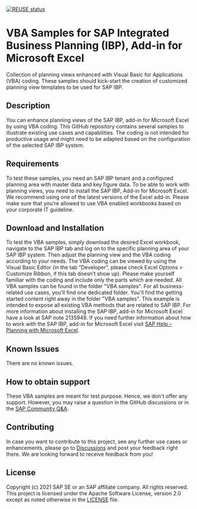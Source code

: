 [![REUSE status](https://api.reuse.software/badge/github.com/SAP-samples/integrated-business-planning-excel-addin-vba-samples)](https://api.reuse.software/info/github.com/SAP-samples/integrated-business-planning-excel-addin-vba-samples)

# VBA Samples for SAP Integrated Business Planning (IBP), Add-in for Microsoft Excel

Collection of planning views enhanced with Visual Basic for Applications (VBA) coding. These samples should kick-start the creation of customized planning view templates to be used for SAP IBP.

## Description

You can enhance planning views of the SAP IBP, add-in for Microsoft Excel by using VBA coding. This GitHub repository contains several samples to illustrate existing use cases and capabilities. The coding is not intended for productive usage and might need to be adapted based on the configuration of the selected SAP IBP system.

## Requirements

To test these samples, you need an SAP IBP tenant and a configured planning area with master data and key figure data. To be able to work with planning views, you need to install the SAP IBP, Add-in for Microsoft Excel. We recommend using one of the latest versions of the Excel add-in. Please make sure that you're allowed to use VBA enabled workbooks based on your corporate IT guideline. 

## Download and Installation

To test the VBA samples, simply download the desired Excel workbook, navigate to the SAP IBP tab and log on to the specific planning area of your SAP IBP system. Then adjust the planning view and the VBA coding according to your needs. The VBA coding can be viewed by using the Visual Basic Editor (in the tab “Developer”, please check Excel Options > Customize Ribbon, if this tab doesn’t show up). Please make yourself familiar with the coding and include only the parts which are needed.
All VBA samples can be found in the folder "VBA samples". For all business-related use cases, you'll find one dedicated folder. You'll find the getting started content right away in the folder "VBA samples". This example is intended to expose all existing VBA methods that are related to SAP IBP.
For more information about installing the SAP IBP, add-in for Microsoft Excel have a look at SAP note 2135948.
If you need further information about how to work with the SAP IBP, add-in for Microsoft Excel visit [SAP Help – Planning with Microsoft Excel](https://help.sap.com/viewer/b28ffdd739bf45678ef36c44e64652d7/latest/en-US/c6b55054e5edea6fe10000000a423f68.html).

## Known Issues

There are no known issues.

## How to obtain support

These VBA samples are meant for test purpose. Hence, we don't offer any support. 
However, you may raise a question in the GitHub discussions or in the [SAP Community Q&A](https://answers.sap.com/index.html).

## Contributing

In case you want to contribute to this project, see any further use cases or enhancements, please go to [Discussions](https://github.com/SAP-samples/integrated-business-planning-excel-add-in-vba-samples/discussions) and post your feedback right there. We are looking forward to receive feedback from you!

## License
Copyright (c) 2021 SAP SE or an SAP affiliate company. All rights reserved. This project is licensed under the Apache Software License, version 2.0 except as noted otherwise in the [LICENSE](LICENSES/Apache-2.0.txt) file.

